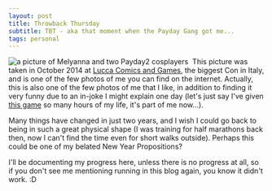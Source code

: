 ```yaml
---
layout: post
title: Throwback Thursday
subtitle: TBT - aka that moment when the Payday Gang got me...
tags: personal
---
```


<img src="/img/11022016/TBT.jpg" alt="a picture of Melyanna and two Payday2 cosplayers" align="left" style="PADDING-RIGHT: 5px"/> This picture was taken in October 2014 at [Lucca Comics and Games](http://www.luccacomicsandgames.com/it/lcg/home/), the biggest Con in Italy, and is one of the few photos of me you can find on the internet.
Actually, this is also one of the few photos of me that I like, in addition to finding it very funny due to an in-joke I might explain one day (let's just say I've given [this game](http://www.overkillsoftware.com/games/payday-2/) so many hours of my life, it's part of me now...).

Many things have changed in just two years, and I wish I could go back to being in such a great physical shape (I was training for half marathons back then, now I can't find the time even for short walks outside).
Perhaps this could be one of my belated New Year Propositions?

I'll be documenting my progress here, unless there is no progress at all, so if you don't see me mentioning running in this blog again, you know it didn't work. :D
